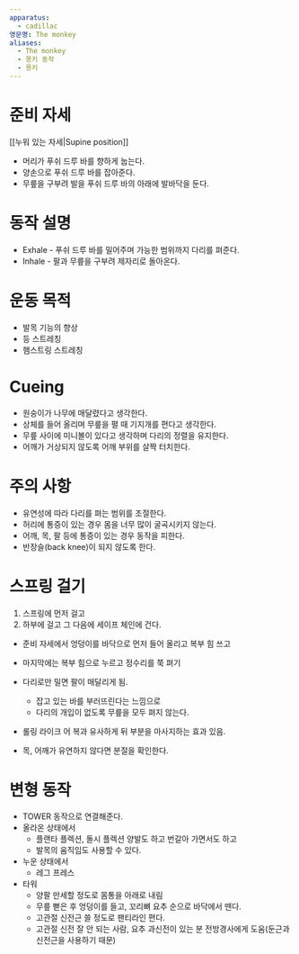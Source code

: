 ```yaml
---
apparatus:
  - cadillac
영문명: The monkey
aliases:
  - The monkey
  - 몽키 동작
  - 몽키
---
```


# 준비 자세

[[누워 있는 자세|Supine position]]

- 머리가 푸쉬 드루 바를 향하게 눕는다.
- 양손으로 푸쉬 드루 바를 잡아준다.
- 무릎을 구부려 발을 푸쉬 드루 바의 아래에 발바닥을 둔다.

# 동작 설명

- Exhale - 푸쉬 드루 바를 밀어주며 가능한 범위까지 다리를 펴준다.
- Inhale - 팔과 무릎을 구부려 제자리로 돌아온다.

# 운동 목적

- 발목 기능의 향상
- 등 스트레칭
- 햄스트링 스트레칭

# Cueing

- 원숭이가 나무에 매달렸다고 생각한다.
- 상체를 들어 올리며 무릎을 펼 때 기지개를 편다고 생각한다.
- 무릎 사이에 미니볼이 있다고 생각하며 다리의 정렬을 유지한다.
- 어깨가 거상되지 않도록 어깨 부위를 살짝 터치한다.

# 주의 사항

- 유연성에 따라 다리를 펴는 범위를 조절한다.
- 허리에 통증이 있는 경우 몸을 너무 많이 굴곡시키지 않는다.
- 어깨, 목, 팔 등에 통증이 있는 경우 동작을 피한다.
- 반장슬(back knee)이 되지 않도록 한다.

# 스프링 걸기

1. 스프링에 먼저 걸고
2. 하부에 걸고 그 다음에 세이프 체인에 건다.

- 준비 자세에서 엉덩이를 바닥으로 먼저 들어 올리고 복부 힘 쓰고
- 마지막에는 복부 힘으로 누르고 정수리를 쭉 펴기

- 다리로만 밀면 팔이 매달리게 됨.
    - 잡고 있는 바를 부러뜨린다는 느낌으로
    - 다리의 개입이 없도록 무릎을 모두 펴지 않는다.
- 롤링 라이크 어 복과 유사하게 뒤 부분을 마사지하는 효과 있음.
- 목, 어깨가 유연하지 않다면 분절을 확인한다.

# 변형 동작

- TOWER 동작으로 연결해준다.
- 올라온 상태에서
    - 플랜타 플렉션, 돌시 플렉션 양발도 하고 번갈아 가면서도 하고
    - 발목의 움직임도 사용할 수 있다.
- 누운 상태에서
    - 레그 프레스
- 타워
    - 양팔 만세할 정도로 몸통을 아래로 내림
    - 무릎 뻗은 후 엉덩이를 들고, 꼬리뼈 요추 순으로 바닥에서 뗀다.
    - 고관절 신전근 쓸 정도로 팬티라인 편다.
    - 고관절 신전 잘 안 되는 사람, 요추 과신전이 있는 분 전방경사에게 도움(둔근과 신전근을 사용하기 때문)